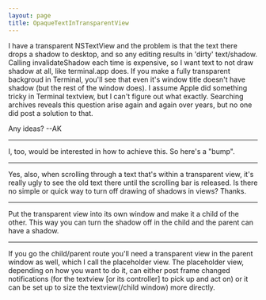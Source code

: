 ```yaml
---
layout: page
title: OpaqueTextInTransparentView
---
```




I have a transparent NSTextView and the problem is that the text there drops a shadow to desktop, and so any editing results in 'dirty' text/shadow. Calling invalidateShadow each time is expensive, so I want text to not draw shadow at all, like terminal.app does. If you make a fully transparent backgroud in Terminal, you'll see that even it's window title doesn't have shadow (but the rest of the window does). I assume Apple did something tricky in Terminal textview, but I can't figure out what exactly. Searching archives reveals this question arise again and again over years, but no one did post a solution to that.

Any ideas?
--AK

----
I, too, would be interested in how to achieve this. So here's a "bump".

----
Yes, also, when scrolling through a text that's within a transparent view, it's really ugly to see the old text there until the scrolling bar is released. Is there no simple or quick way to turn off drawing of shadows in views?
Thanks.

----

Put the transparent view into its own window and make it a child of the other. This way you can turn the shadow off in the child and the parent can have a shadow.

----

If you go the child/parent route you'll need a transparent view in the parent window as well, which I call the placeholder view. The placeholder view, depending on how you want to do it, can either post frame changed notifications (for the textview [or its controller] to pick up and act on) or it can be set up to size the textview(/child window) more directly.

